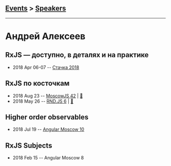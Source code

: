 ## [Events](../README.md) > [Speakers](../speakers.md)
---

# Андрей Алексеев

## RxJS — доступно, в деталях и на практике
- 2018 Apr 06-07 -- [Стачка 2018](https://youtu.be/MnY7RwUrgqI)    
## RxJS по косточкам
- 2018 Aug 23 -- [MoscowJS 42](https://youtu.be/3rEDHnqn-Cw)  | [:notebook:](https://aalexeev239.github.io/rxjs-intro/)  
- 2018 May 26 -- [RND.JS 6](https://youtu.be/2otvaKKUXto)  | [:notebook:](https://aalexeev239.github.io/rxjs-intro/)  
## Higher order observables
- 2018 Jul 19 -- [Angular Moscow 10](https://www.youtube.com/watch?v=Fk3w2q6IEpI)    
## RxJS Subjects
- 2018 Feb 15 -- Angular Moscow 8    
